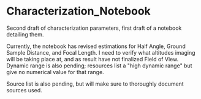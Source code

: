# Characterization_Notebook
Second draft of characterization parameters, first draft of a notebook detailing them. 

Currently, the notebook has revised estimations for Half Angle, Ground Sample Distance, and Focal Length. I need to verify what altitudes imaging will be taking place at, and as result have not finalized Field of View. Dynamic range is also pending; resources list a "high dynamic range" but give no numerical value for that range. 

Source list is also pending, but will make sure to thoroughly document sources used.
